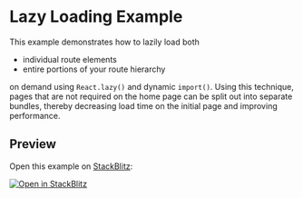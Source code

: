 # Lazy Loading Example

This example demonstrates how to lazily load both

- individual route elements
- entire portions of your route hierarchy

on demand using `React.lazy()` and dynamic `import()`. Using this technique,
pages that are not required on the home page can be split out into separate
bundles, thereby decreasing load time on the initial page and improving
performance.

## Preview

Open this example on [StackBlitz](https://stackblitz.com):

[![Open in StackBlitz](https://developer.stackblitz.com/img/open_in_stackblitz.svg)](https://stackblitz.com/github/remix-run/react-router/tree/main/examples/lazy-loading?file=src/App.tsx)
